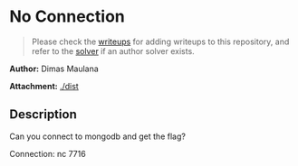 # No Connection

> Please check the [writeups](./writeups/) for adding writeups to this repository, and refer to the [solver](./solver/) if an author solver exists.

**Author:** Dimas Maulana

**Attachment:** [./dist](./dist)


## Description
Can you connect to mongodb and get the flag?

Connection: nc  7716
